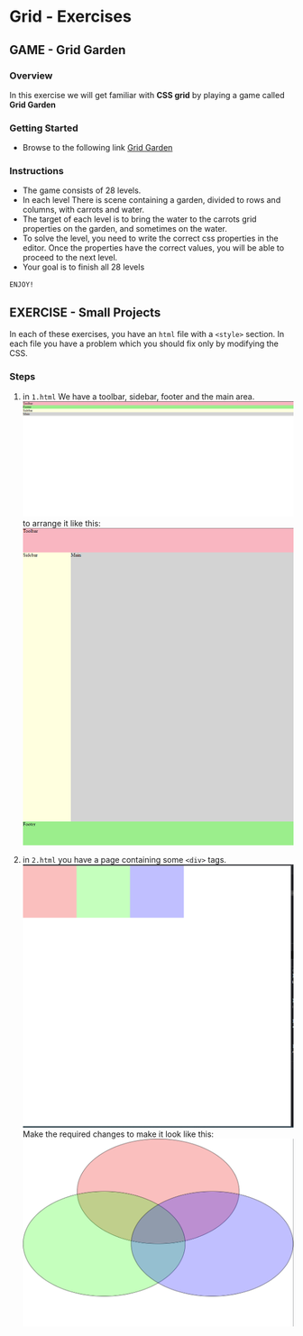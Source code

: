 # Grid - Exercises

## GAME - Grid Garden
### Overview
In this exercise we will get familiar with **CSS grid** by playing a game called **Grid Garden**

### Getting Started
* Browse to the following link [Grid Garden](https://cssgridgarden.com/)

### Instructions
- The game consists of 28 levels.
- In each level There is scene containing a garden, divided to rows and columns, with carrots and water.
- The target of each level is to bring the water to the carrots grid properties on the garden, and sometimes on the water.
- To solve the level, you need to write the correct css properties in the editor. Once the properties have the correct values, you will be able to proceed to the next level.
- Your goal is to finish all 28 levels

~~~
ENJOY!
~~~

## EXERCISE - Small Projects
In each of these exercises, you have an `html` file with a `<style>` section. In each file you have a problem which you should fix only by modifying the CSS.

### Steps
1. in `1.html` We have a toolbar, sidebar, footer and the main area. <br>
![initial](images/1.1.png)<br>
to arrange it like this: <br>
![desired](images/1.2.png)<br>


2. in `2.html` you have a page containing some  `<div>` tags. <br>
![problem](images/2.1.png)<br>
Make the required changes to make it look like this:<br>
![solution](images/2.2.png)<br>

